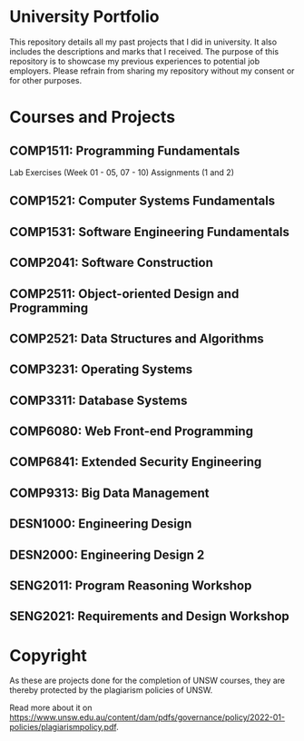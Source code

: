 # University Portfolio
This repository details all my past projects that I did in university. It also includes the descriptions and marks that I received. The purpose of this repository is to showcase my previous experiences to potential job employers. Please refrain from sharing my repository without my consent or for other purposes.

# Courses and Projects
## COMP1511: Programming Fundamentals
Lab Exercises (Week 01 - 05, 07 - 10)
Assignments (1 and 2)

## COMP1521: Computer Systems Fundamentals

## COMP1531: Software Engineering Fundamentals

## COMP2041: Software Construction

## COMP2511: Object-oriented Design and Programming

## COMP2521: Data Structures and Algorithms

## COMP3231: Operating Systems

## COMP3311: Database Systems

## COMP6080: Web Front-end Programming

## COMP6841: Extended Security Engineering

## COMP9313: Big Data Management

## DESN1000: Engineering Design

## DESN2000: Engineering Design 2

## SENG2011: Program Reasoning Workshop

## SENG2021: Requirements and Design Workshop


# Copyright 
As these are projects done for the completion of UNSW courses, they are thereby protected by the plagiarism policies of UNSW.

Read more about it on https://www.unsw.edu.au/content/dam/pdfs/governance/policy/2022-01-policies/plagiarismpolicy.pdf.
